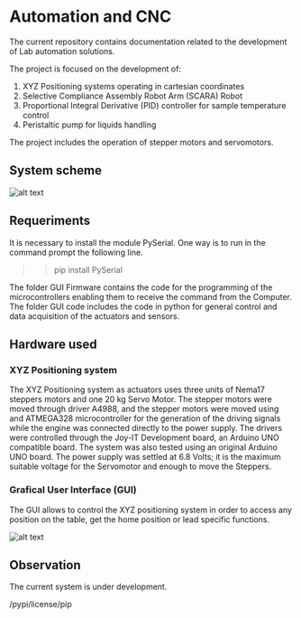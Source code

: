 
# Automation and CNC

The current repository contains documentation related to the development of Lab automation solutions.

The project is focused on the development of:

 1) XYZ Positioning systems operating in cartesian coordinates
 2) Selective Compliance Assembly Robot Arm (SCARA) Robot
 3) Proportional Integral Derivative (PID) controller for sample temperature control
 4) Peristaltic pump for liquids handling

The project includes the operation of stepper motors and servomotors.

## System scheme

![alt text](https://github.com/renecartaya/Automation-and-CNC/blob/main/Autosampler%20I.png)

## Requeriments

It is necessary to install the module PySerial. One way is to run in the command prompt the following line.

  >> pip install PySerial

The folder GUI Firmware contains the code for the programming of the microcontrollers enabling them to receive the command from the Computer. The folder GUI code includes the code in python for general control and data acquisition of the actuators and sensors.

## Hardware used

### XYZ Positioning system

The XYZ Positioning system as actuators uses three units of Nema17 steppers motors and one 20 kg Servo Motor. The stepper motors were moved through driver A4988, and the stepper motors were moved using and ATMEGA328 microcontroller for the generation of the driving signals while the engine was connected directly to the power supply. The drivers were controlled through the Joy-IT Development board, an Arduino UNO compatible board. The system was also tested using an original Arduino UNO board. The power supply was settled at 6.8 Volts; it is the maximum suitable voltage for the Servomotor and enough to move the Steppers. 

### Grafical User Interface (GUI)

The GUI allows to control the XYZ positioning system in order to access any position on the table, get the home position or lead specific functions.

![alt text](https://github.com/renecartaya/Automation-and-CNC/blob/main/GUI_Autosampler.png)

## Observation

The current system is under development. 

/pypi/license/pip
